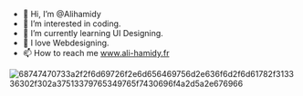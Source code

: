 - 👋 Hi, I’m @Alihamidy
- 👀 I’m interested in coding.
- 🌱 I’m currently learning UI Designing.
- 💞️ I love Webdesigning.
- 📫 How to reach me www.ali-hamidy.fr

<!---
Alihamidy/Alihamidy is a ✨ special ✨ repository because its `README.md` (this file) appears on your GitHub profile.
You can click the Preview link to take a look at your changes.
--->
![68747470733a2f2f6d69726f2e6d656469756d2e636f6d2f6d61782f313336302f302a37513379765349765f7430696f4a2d5a2e676966](https://user-images.githubusercontent.com/44427807/210954416-9a3d57f5-6538-4445-9f63-7dade5f2dfd9.gif)
